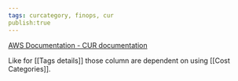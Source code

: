 ```yaml
---
tags: curcategory, finops, cur
publish:true
---
```

 
[AWS Documentation - CUR documentation](https://docs.aws.amazon.com/cur/latest/userguide/cost-categories-columns.html)

Like for [[Tags details]] those column are dependent on using [[Cost Categories]].
